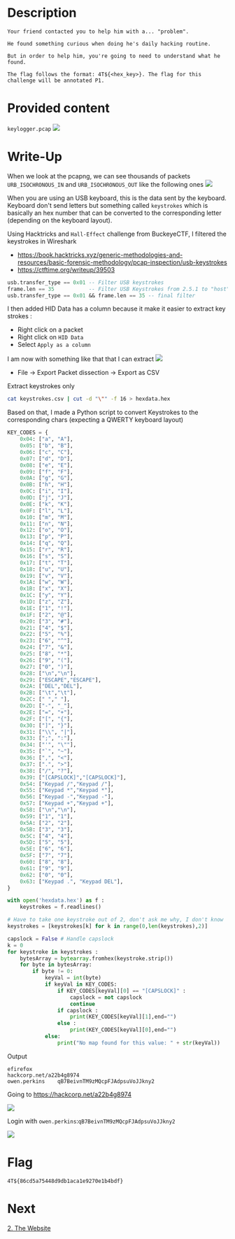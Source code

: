 
# Description

```
Your friend contacted you to help him with a... "problem".

He found something curious when doing he's daily hacking routine.

But in order to help him, you're going to need to understand what he found.

The flag follows the format: 4T${<hex_key>}. The flag for this challenge will be annotated P1.
```

# Provided content

`keylogger.pcap`
![](../../attachments/Pasted%20image%2020241111104030.png)

# Write-Up

When we look at the pcapng, we can see thousands of packets `URB_ISOCHRONOUS_IN` and `URB_ISOCHRONOUS_OUT` like the following ones
![](../../attachments/Pasted%20image%2020241111104141.png)

When you are using an USB keyboard, this is the data sent by the keyboard.
Keyboard don't send letters but something called `keystrokes` which is basically an hex number that can be converted to the corresponding letter (depending on the keyboard layout).

Using Hacktricks and `Hall-Effect` challenge from BuckeyeCTF, I filtered the keystrokes in Wireshark
- https://book.hacktricks.xyz/generic-methodologies-and-resources/basic-forensic-methodology/pcap-inspection/usb-keystrokes
- https://ctftime.org/writeup/39503

```sql
usb.transfer_type == 0x01 -- Filter USB keystrokes 
frame.len == 35           -- Filter USB Keystrokes from 2.5.1 to "host"
usb.transfer_type == 0x01 && frame.len == 35 -- final filter
```

I then added HID Data has a column because it make it easier to extract key strokes :
- Right click on a packet
- Right click on `HID Data`
- Select `Apply as a column`

I am now with something like that that I can extract
![](../../attachments/Pasted%20image%2020241111105556.png)

- File -> Export Packet dissection -> Export as CSV

Extract keystrokes only
```bash
cat keystrokes.csv | cut -d "\"" -f 16 > hexdata.hex
```

Based on that, I made a Python script to convert Keystrokes to the corresponding chars (expecting a QWERTY keyboard layout)
```python
KEY_CODES = {
    0x04: ["a", "A"],
    0x05: ["b", "B"],
    0x06: ["c", "C"],
    0x07: ["d", "D"],
    0x08: ["e", "E"],
    0x09: ["f", "F"],
    0x0A: ["g", "G"],
    0x0B: ["h", "H"],
    0x0C: ["i", "I"],
    0x0D: ["j", "J"],
    0x0E: ["k", "K"],
    0x0F: ["l", "L"],
    0x10: ["m", "M"],
    0x11: ["n", "N"],
    0x12: ["o", "O"],
    0x13: ["p", "P"],
    0x14: ["q", "Q"],
    0x15: ["r", "R"],
    0x16: ["s", "S"],
    0x17: ["t", "T"],
    0x18: ["u", "U"],
    0x19: ["v", "V"],
    0x1A: ["w", "W"],
    0x1B: ["x", "X"],
    0x1C: ["y", "Y"],
    0x1D: ["z", "Z"],
    0x1E: ["1", "!"],
    0x1F: ["2", "@"],
    0x20: ["3", "#"],
    0x21: ["4", "$"],
    0x22: ["5", "%"],
    0x23: ["6", "^"],
    0x24: ["7", "&"],
    0x25: ["8", "*"],
    0x26: ["9", "("],
    0x27: ["0", ")"],
    0x28: ["\n","\n"],
    0x29: ["ESCAPE","ESCAPE"],
    0x2A: ["DEL","DEL"],
    0x2B: ["\t","\t"],
    0x2C: [" "," "],
    0x2D: ["-", "_"],
    0x2E: ["=", "+"],
    0x2F: ["[", "{"],
    0x30: ["]", "}"],
    0x31: ["\\", "|"],
    0x33: [";", ":"],
    0x34: ["'", "\""],
    0x35: ["`", "~"],
    0x36: [",", "<"],
    0x37: [".", ">"],
    0x38: ["/", "?"],
    0x39: ["[CAPSLOCK]","[CAPSLOCK]"],
    0x54: ["Keypad /","Keypad /"],
    0x55: ["Keypad *","Keypad *"],
    0x56: ["Keypad -","Keypad -"],
    0x57: ["Keypad +","Keypad +"],
    0x58: ["\n","\n"],
    0x59: ["1", "1"],
    0x5A: ["2", "2"],
    0x5B: ["3", "3"],
    0x5C: ["4", "4"],
    0x5D: ["5", "5"],
    0x5E: ["6", "6"],
    0x5F: ["7", "7"],
    0x60: ["8", "8"],
    0x61: ["9", "9"],
    0x62: ["0", "0"],
    0x63: ["Keypad .", "Keypad DEL"],
}

with open('hexdata.hex') as f :
    keystrokes = f.readlines()

# Have to take one keystroke out of 2, don't ask me why, I don't know
keystrokes = [keystrokes[k] for k in range(0,len(keystrokes),2)]

capslock = False # Handle capslock
k = 0
for keystroke in keystrokes :
	bytesArray = bytearray.fromhex(keystroke.strip())
	for byte in bytesArray:
		if byte != 0:
			keyVal = int(byte)
			if keyVal in KEY_CODES:
				if KEY_CODES[keyVal][0] == "[CAPSLOCK]" :
					capslock = not capslock
					continue
				if capslock :
					print(KEY_CODES[keyVal][1],end="")
				else :
					print(KEY_CODES[keyVal][0],end="")
			else:
				print("No map found for this value: " + str(keyVal))
```

Output
```
efirefox
hackcorp.net/a22b4g8974
owen.perkins    qB7BeivnTM9zMQcpFJAdpsuVoJJkny2
```

Going to https://hackcorp.net/a22b4g8974 

![](../../attachments/Pasted%20image%2020241111110515.png)

Login with `owen.perkins`:`qB7BeivnTM9zMQcpFJAdpsuVoJJkny2`

![](../../attachments/Pasted%20image%2020241111110454.png)


# Flag

`4T${86cd5a75448d9db1aca1e9270e1b4bdf}`

# Next

[2. The Website](2.%20The%20Website.md)